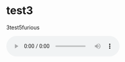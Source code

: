 test3
=====

3test5furious

<audio controls="true"><source src="horse.ogg" type="audio/ogg"></audio>
